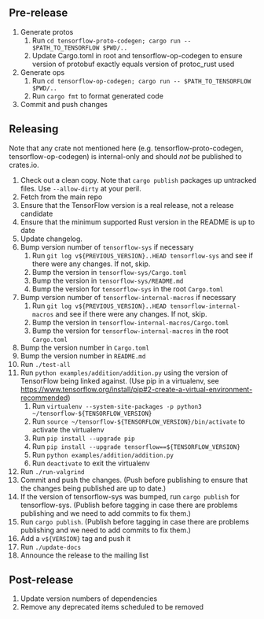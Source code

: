 ## Pre-release

1. Generate protos
   1. Run `cd tensorflow-proto-codegen; cargo run -- $PATH_TO_TENSORFLOW $PWD/..`
   1. Update Cargo.toml in root and tensorflow-op-codegen to ensure version of protobuf exactly equals version of protoc_rust used
1. Generate ops
   1. Run `cd tensorflow-op-codegen; cargo run -- $PATH_TO_TENSORFLOW $PWD/..`
   1. Run `cargo fmt` to format generated code
1. Commit and push changes

## Releasing

Note that any crate not mentioned here (e.g. tensorflow-proto-codegen, tensorflow-op-codegen) is internal-only and should *not* be published to crates.io.

1. Check out a clean copy.  Note that `cargo publish` packages up untracked files.  Use `--allow-dirty` at your peril.
1. Fetch from the main repo
1. Ensure that the TensorFlow version is a real release, not a release candidate
1. Ensure that the minimum supported Rust version in the README is up to date
1. Update changelog.
1. Bump version number of `tensorflow-sys` if necessary
   1. Run `git log v${PREVIOUS_VERSION}..HEAD tensorflow-sys` and see if there were any changes. If not, skip.
   1. Bump the version in `tensorflow-sys/Cargo.toml`
   1. Bump the version in `tensorflow-sys/README.md`
   1. Bump the version for `tensorflow-sys` in the root `Cargo.toml`
1. Bump version number of `tensorflow-internal-macros` if necessary
   1. Run `git log v${PREVIOUS_VERSION}..HEAD tensorflow-internal-macros` and see if there were any changes. If not, skip.
   1. Bump the version in `tensorflow-internal-macros/Cargo.toml`
   1. Bump the version for `tensorflow-internal-macros` in the root `Cargo.toml`
1. Bump the version number in `Cargo.toml`
1. Bump the version number in `README.md`
1. Run `./test-all`
1. Run `python examples/addition/addition.py` using the version of TensorFlow being linked against.
   (Use pip in a virtualenv, see https://www.tensorflow.org/install/pip#2-create-a-virtual-environment-recommended)
   1. Run `virtualenv --system-site-packages -p python3 ~/tensorflow-${TENSORFLOW_VERSION}`
   1. Run `source ~/tensorflow-${TENSORFLOW_VERSION}/bin/activate` to activate the virtualenv
   1. Run `pip install --upgrade pip`
   1. Run `pip install --upgrade tensorflow==${TENSORFLOW_VERSION}`
   1. Run `python examples/addition/addition.py`
   1. Run `deactivate` to exit the virtualenv
1. Run `./run-valgrind`
1. Commit and push the changes. (Push before publishing to ensure that the changes being published are up to date.)
1. If the version of tensorflow-sys was bumped, run `cargo publish` for tensorflow-sys. (Publish before tagging in case there are problems publishing and we need to add commits to fix them.)
1. Run `cargo publish`. (Publish before tagging in case there are problems publishing and we need to add commits to fix them.)
1. Add a `v${VERSION}` tag and push it
1. Run `./update-docs`
1. Announce the release to the mailing list

## Post-release

1. Update version numbers of dependencies
1. Remove any deprecated items scheduled to be removed
